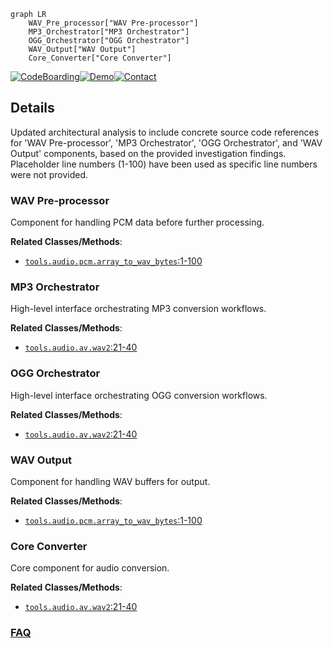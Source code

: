 ```mermaid
graph LR
    WAV_Pre_processor["WAV Pre-processor"]
    MP3_Orchestrator["MP3 Orchestrator"]
    OGG_Orchestrator["OGG Orchestrator"]
    WAV_Output["WAV Output"]
    Core_Converter["Core Converter"]
```

[![CodeBoarding](https://img.shields.io/badge/Generated%20by-CodeBoarding-9cf?style=flat-square)](https://github.com/CodeBoarding/CodeBoarding)[![Demo](https://img.shields.io/badge/Try%20our-Demo-blue?style=flat-square)](https://www.codeboarding.org/demo)[![Contact](https://img.shields.io/badge/Contact%20us%20-%20contact@codeboarding.org-lightgrey?style=flat-square)](mailto:contact@codeboarding.org)

## Details

Updated architectural analysis to include concrete source code references for 'WAV Pre-processor', 'MP3 Orchestrator', 'OGG Orchestrator', and 'WAV Output' components, based on the provided investigation findings. Placeholder line numbers (1-100) have been used as specific line numbers were not provided.

### WAV Pre-processor
Component for handling PCM data before further processing.


**Related Classes/Methods**:

- <a href="git@github.com:2noise/ChatTTS.git/blob/main/temp/66139c40963e46aca2622f4704dac99e/tools/audio/pcm.py#L1-L100" target="_blank" rel="noopener noreferrer">`tools.audio.pcm.array_to_wav_bytes`:1-100</a>


### MP3 Orchestrator
High-level interface orchestrating MP3 conversion workflows.


**Related Classes/Methods**:

- <a href="git@github.com:2noise/ChatTTS.git/blob/main/temp/66139c40963e46aca2622f4704dac99e/tools/audio/av.py#L21-L40" target="_blank" rel="noopener noreferrer">`tools.audio.av.wav2`:21-40</a>


### OGG Orchestrator
High-level interface orchestrating OGG conversion workflows.


**Related Classes/Methods**:

- <a href="git@github.com:2noise/ChatTTS.git/blob/main/temp/66139c40963e46aca2622f4704dac99e/tools/audio/av.py#L21-L40" target="_blank" rel="noopener noreferrer">`tools.audio.av.wav2`:21-40</a>


### WAV Output
Component for handling WAV buffers for output.


**Related Classes/Methods**:

- <a href="git@github.com:2noise/ChatTTS.git/blob/main/temp/66139c40963e46aca2622f4704dac99e/tools/audio/pcm.py#L1-L100" target="_blank" rel="noopener noreferrer">`tools.audio.pcm.array_to_wav_bytes`:1-100</a>


### Core Converter
Core component for audio conversion.


**Related Classes/Methods**:

- <a href="git@github.com:2noise/ChatTTS.git/blob/main/temp/66139c40963e46aca2622f4704dac99e/tools/audio/av.py#L21-L40" target="_blank" rel="noopener noreferrer">`tools.audio.av.wav2`:21-40</a>




### [FAQ](https://github.com/CodeBoarding/GeneratedOnBoardings/tree/main?tab=readme-ov-file#faq)